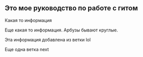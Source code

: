 ## Это мое руководство по работе с гитом

Какая то информация

Еще какая то информация. Арбузы бывают круглые.

Эта информация добавлена из ветки lol

Еще одна ветка next
